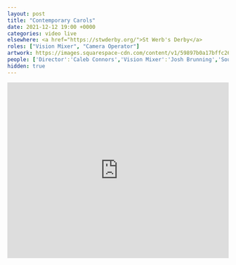 ```yaml
---
layout: post
title: "Contemporary Carols"
date: 2021-12-12 19:00 +0000
categories: video live
elsewhere: <a href="https://stwderby.org/">St Werb's Derby</a>
roles: ["Vision Mixer", "Camera Operator"]
artwork: https://images.squarespace-cdn.com/content/v1/59897b0a17bffc269e4fec9b/1575027689741-23EFSM1EWOSUABC1BZVK/St+Werburgh%27s+Logo+-+White-Trans.png?format=1500w
people: ['Director':'Caleb Connors','Vision Mixer':'Josh Brunning','Sound Mixer':'Owen Leech','Graphics Operator':'Leah Gwilt','Camera Operators':['Violet Burgess','Josh Brunning'],'Stage Manager':'Shelby Altera','Hosts':['Emily Gilbert','Phil Mann'],'Worship Leader':'Sam Jackson-Reed','Vocals':['Caitlin Gambrell','Charlotte Watts','Enny Coker','Geoff Ford','Emily Sturt'],'Keys':['Ben Stephens','Jack Holcombe'],'Electric Guitar':['Mike Critchley','Simon King'],'Bass Guitar':'Simon Lewis','Drums':'Matt Stillwell']
hidden: true
---
```


<iframe width="100%" height="400em" src="https://www.youtube.com/embed/" frameborder="0" allow="accelerometer; autoplay; clipboard-write; encrypted-media; gyroscope; picture-in-picture" allowfullscreen></iframe>
